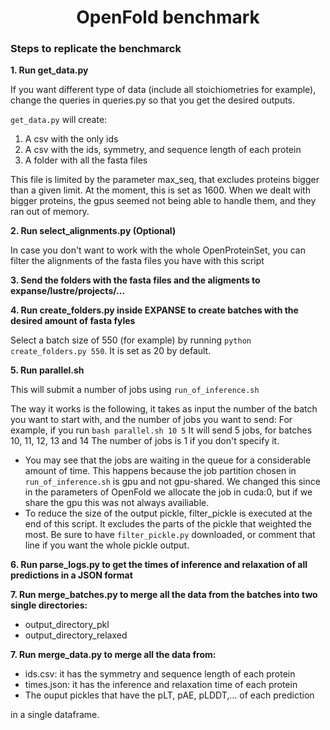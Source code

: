 <h1 align="center">OpenFold benchmark</h1>

<h3>Steps to replicate the benchmarck</h3>

<b>1. Run get_data.py</b>

If you want different type of data (include all stoichiometries for example), change the queries in queries.py so that you get the desired outputs.

<code>get_data.py</code> will create:
  1. A csv with the only ids
  2. A csv with the ids, symmetry, and sequence length of each protein 
  3. A folder with all the fasta files
  
This file is limited by the parameter max_seq, that excludes proteins bigger than a given limit. At the moment, this is set as 1600. When we dealt with bigger proteins, the gpus seemed not being able to handle them, and they ran out of memory.

<b>2. Run select_alignments.py (Optional)</b>

In case you don't want to work with the whole OpenProteinSet, you can filter the alignments of the fasta files you have with this script

<b>3. Send the folders with the fasta files and the aligments to expanse/lustre/projects/... </b>

<b>4. Run create_folders.py inside EXPANSE to create batches with the desired amount of fasta fyles </b>

Select a batch size of 550 (for example) by running <code>python create_folders.py 550</code>. It is set as 20 by default.


<b>5. Run parallel.sh </b>

This will submit a number of jobs using <code>run_of_inference.sh</code>

The way it works is the following, it takes as input the number of the batch you want to start with, and the number of jobs you want to send:
For example, if you run <code>bash parallel.sh 10 5</code> It will send 5 jobs, for batches 10, 11, 12, 13 and 14
The number of jobs is 1 if you don't specify it.

<ul>
<li>You may see that the jobs are waiting in the queue for a considerable amount of time. This happens because the job partition chosen in <code>run_of_inference.sh</code> is gpu and not gpu-shared. We changed this since in the parameters of OpenFold we allocate the job in cuda:0, but if we share the gpu this was not always availiable.</li>

<li>To reduce the size of the output pickle, filter_pickle is executed at the end of this script. It excludes the parts of the pickle that weighted the most. Be sure to have <code>filter_pickle.py</code> downloaded, or comment that line if you want the whole pickle output.</li>
</ul>

<b>6. Run parse_logs.py to get the times of inference and relaxation of all predictions in a JSON format</b>


<b>7. Run merge_batches.py to merge all the data from the batches into two single directories: </b>
   <ul>
  <li> output_directory_pkl </li>
  <li> output_directory_relaxed</li>

  </ul>
  
<b>7. Run merge_data.py to merge all the data from: </b>
  <ul>
  <li> ids.csv: it has the symmetry and sequence length of each protein </li>
  <li> times.json: it has the inference and relaxation time of each protein</li>
  <li> The ouput pickles that have the pLT, pAE, pLDDT,... of each prediction</li>
  </ul>

in a single dataframe.
  
